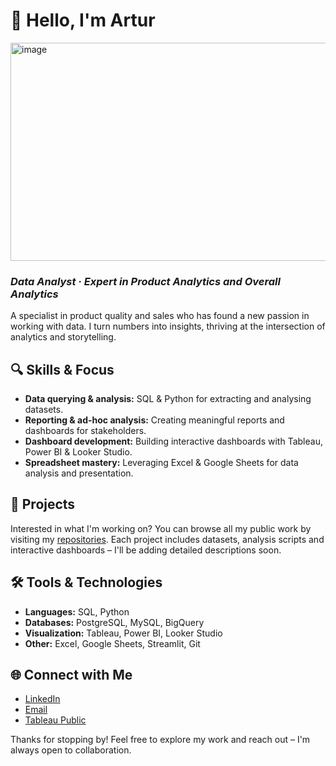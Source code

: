 # 👋 Hello, I'm Artur

<img width="1400" height="349" alt="image" src="https://github.com/user-attachments/assets/bf0d682b-c6ee-4247-a068-711da6eac8e7" />


### *Data Analyst · Expert in Product Analytics and Overall Analytics*


A specialist in product quality and sales who has found a new passion in working with data. I turn numbers into insights, thriving at the intersection of analytics and storytelling.

## 🔍 Skills & Focus

- **Data querying & analysis:** SQL & Python for extracting and analysing datasets.
- **Reporting & ad-hoc analysis:** Creating meaningful reports and dashboards for stakeholders.
- **Dashboard development:** Building interactive dashboards with Tableau, Power BI & Looker Studio.
- **Spreadsheet mastery:** Leveraging Excel & Google Sheets for data analysis and presentation.

## 📒 Projects

Interested in what I'm working on? You can browse all my public work by visiting my [repositories](https://github.com/Artisa111?tab=repositories). Each project includes datasets, analysis scripts and interactive dashboards – I'll be adding detailed descriptions soon.

## 🛠 Tools & Technologies

- **Languages:** SQL, Python
- **Databases:** PostgreSQL, MySQL, BigQuery
- **Visualization:** Tableau, Power BI, Looker Studio
- **Other:** Excel, Google Sheets, Streamlit, Git

## 🌐 Connect with Me

- [LinkedIn](https://www.linkedin.com/in/artur-pais-848491352)
- [Email](mailto:your-artursim779@gmail.com)
- [Tableau Public](https://public.tableau.com/app/profile/artur.pais)

Thanks for stopping by! Feel free to explore my work and reach out – I'm always open to collaboration.
